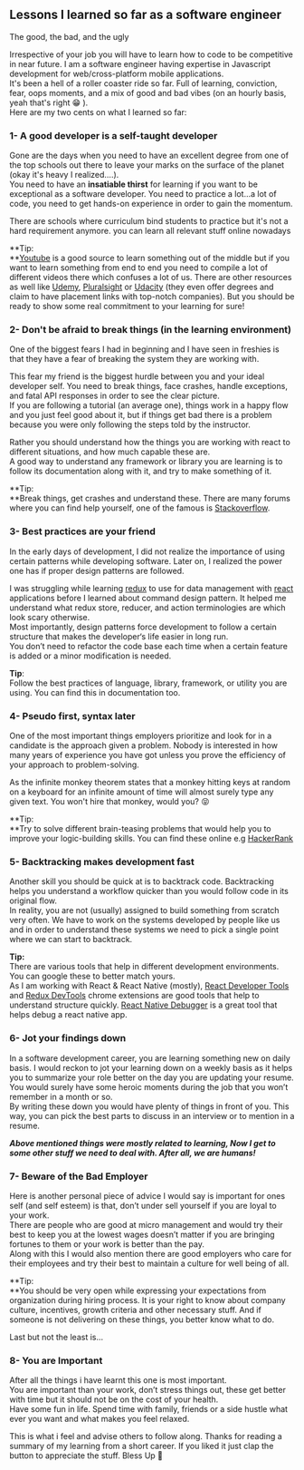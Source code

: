 ## Lessons I learned so far as a software engineer 

 The good, the bad, and the ugly

Irrespective of your job you will have to learn how to code to be competitive in near future. I am a software engineer having expertise in Javascript development for web/cross-platform mobile applications.  
It's been a hell of a roller coaster ride so far. Full of learning, conviction, fear, oops moments, and a mix of good and bad vibes (on an hourly basis, yeah that's right 😁 ).  
Here are my two cents on what I learned so far:

### **1- A good developer is a self-taught developer**

Gone are the days when you need to have an excellent degree from one of the top schools out there to leave your marks on the surface of the planet (okay it's heavy I realized….).  
You need to have an **insatiable thirst** for learning if you want to be exceptional as a software developer. You need to practice a lot...a lot of code, you need to get hands-on experience in order to gain the momentum.

There are schools where curriculum bind students to practice but it's not a hard requirement anymore. you can learn all relevant stuff online nowadays

**Tip:  
**[Youtube](https://www.youtube.com/) is a good source to learn something out of the middle but if you want to learn something from end to end you need to compile a lot of different videos there which confuses a lot of us. There are other resources as well like [Udemy](https://www.udemy.com/), [Pluralsight](https://www.pluralsight.com/) or [Udacity](https://www.udacity.com) (they even offer degrees and claim to have placement links with top-notch companies). But you should be ready to show some real commitment to your learning for sure!

### **2- Don't be afraid to break things (in the learning environment)**

One of the biggest fears I had in beginning and I have seen in freshies is that they have a fear of breaking the system they are working with.

This fear my friend is the biggest hurdle between you and your ideal developer self. You need to break things, face crashes, handle exceptions, and fatal API responses in order to see the clear picture.   
If you are following a tutorial (an average one), things work in a happy flow and you just feel good about it, but if things get bad there is a problem because you were only following the steps told by the instructor.

Rather you should understand how the things you are working with react to different situations, and how much capable these are.  
A good way to understand any framework or library you are learning is to follow its documentation along with it, and try to make something of it.

**Tip:  
**Break things, get crashes and understand these. There are many forums where you can find help yourself, one of the famous is [Stackoverflow](https://stackoverflow.com).

### **3- Best practices are your friend**

In the early days of development, I did not realize the importance of using certain patterns while developing software. Later on, I realized the power one has if proper design patterns are followed.

I was struggling while learning [redux](https://redux.js.org/) to use for data management with [react](https://reactjs.org/) applications before I learned about command design pattern. It helped me understand what redux store, reducer, and action terminologies are which look scary otherwise.   
Most importantly, design patterns force development to follow a certain structure that makes the developer‘s life easier in long run.  
You don’t need to refactor the code base each time when a certain feature is added or a minor modification is needed.

**Tip**:   
Follow the best practices of language, library, framework, or utility you are using. You can find this in documentation too.

### **4- Pseudo first, syntax later**

One of the most important things employers prioritize and look for in a candidate is the approach given a problem. Nobody is interested in how many years of experience you have got unless you prove the efficiency of your approach to problem-solving.

As the infinite monkey theorem states that a monkey hitting keys at random on a keyboard for an infinite amount of time will almost surely type any given text. You won't hire that monkey, would you? 😝

**Tip:  
**Try to solve different brain-teasing problems that would help you to improve your logic-building skills. You can find these online e.g [HackerRank](https://www.hackerrank.com/)

### 5- Backtracking makes development fast

Another skill you should be quick at is to backtrack code. Backtracking helps you understand a workflow quicker than you would follow code in its original flow.  
In reality, you are not (usually) assigned to build something from scratch very often. We have to work on the systems developed by people like us and in order to understand these systems we need to pick a single point where we can start to backtrack.

**Tip:**   
There are various tools that help in different development environments. You can google these to better match yours.   
As I am working with React & React Native (mostly), [React Developer Tools](https://chrome.google.com/webstore/detail/react-developer-tools/fmkadmapgofadopljbjfkapdkoienihi?hl=en) and [Redux DevTools](https://chrome.google.com/webstore/detail/redux-devtools/lmhkpmbekcpmknklioeibfkpmmfibljd?hl=en) chrome extensions are good tools that help to understand structure quickly. [React Native Debugger](https://github.com/jhen0409/react-native-debugger) is a great tool that helps debug a react native app.

### 6- Jot your findings down

In a software development career, you are learning something new on daily basis. I would reckon to jot your learning down on a weekly basis as it helps you to summarize your role better on the day you are updating your resume. You would surely have some heroic moments during the job that you won’t remember in a month or so.   
By writing these down you would have plenty of things in front of you. This way, you can pick the best parts to discuss in an interview or to mention in a resume.



***Above mentioned things were mostly related to learning, Now I get to some other stuff we need to deal with. After all, we are humans!***

### **7- Beware of the Bad Employer**

Here is another personal piece of advice I would say is important for ones self (and self esteem) is that, don’t under sell yourself if you are loyal to your work.   
There are people who are good at micro management and would try their best to keep you at the lowest wages doesn’t matter if you are bringing fortunes to them or your work is better than the pay.   
Along with this I would also mention there are good employers who care for their employees and try their best to maintain a culture for well being of all.

**Tip:  
**You should be very open while expressing your expectations from organization during hiring process. It is your right to know about company culture, incentives, growth criteria and other necessary stuff. And if someone is not delivering on these things, you better know what to do.

Last but not the least is…

### 8- You are Important

After all the things i have learnt this one is most important.   
You are important than your work, don’t stress things out, these get better with time but it should not be on the cost of your health.   
Have some fun in life. Spend time with family, friends or a side hustle what ever you want and what makes you feel relaxed.

This is what i feel and advise others to follow along. Thanks for reading a summary of my learning from a short career. If you liked it just clap the button to appreciate the stuff. Bless Up 🙂